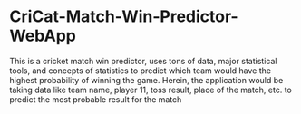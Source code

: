 # CriCat-Match-Win-Predictor-WebApp
This is a cricket match win predictor, uses tons of data, major statistical tools, and concepts of statistics to predict which team would have the highest probability of winning the game. Herein, the application would be taking data like team name, player 11, toss result, place of the match, etc. to predict the most probable result for the match
